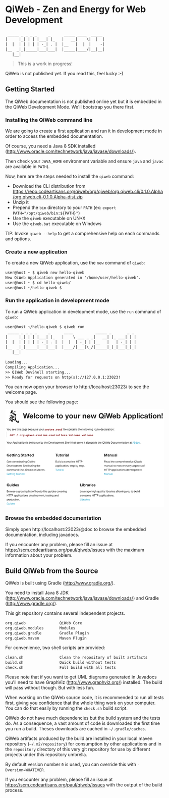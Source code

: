 # QiWeb - Zen and Energy for Web Development

     _____ _ _ _ _     _      _____ ____  _____ 
    |     |_| | | |___| |_   |   __|    \|  |  |
    |  |  | | | | | -_| . |  |__   |  |  |    -|
    |__  _|_|_____|___|___|  |_____|____/|__|__|
       |__|

> This is a work in progress!

QiWeb is not published yet. If you read this, feel lucky :-)


## Getting Started

The QiWeb documentation is not published online yet but it is embedded in the
QiWeb Development Mode. We'll bootstrap you there first.


### Installing the QiWeb command line

We are going to create a first application and run it in development mode in
order to access the embedded documentation.

Of course, you need a Java 8 SDK installed
(http://www.oracle.com/technetwork/java/javase/downloads/).

Then check your `JAVA_HOME` environment variable and ensure `java` and `javac`
are available in `PATH`).

Now, here are the steps needed to install the `qiweb` command:

- Download the CLI distribution from 
https://repo.codeartisans.org/qiweb/org/qiweb/org.qiweb.cli/0.1.0.Alpha/org.qiweb.cli-0.1.0.Alpha-dist.zip
- Unzip it
- Prepend the `bin` directory to your `PATH` (ex: `export PATH="/opt/qiweb/bin:${PATH}"`)
- Use the `qiweb` executable on UN*X
- Use the `qiweb.bat` executable on Windows

TIP: Invoke `qiweb --help` to get a comprehensive help on each commands and options.


### Create a new application

To create a new QiWeb application, use the `new` command of `qiweb`:

    user@host ~ $ qiweb new hello-qiweb
    New QiWeb Application generated in '/home/user/hello-qiweb'.
    user@host ~ $ cd hello-qiweb/
    user@host ~/hello-qiweb $


### Run the application in development mode

To run a QiWeb application in development mode, use the `run` command of `qiweb`:

    user@host ~/hello-qiweb $ qiweb run
     _____ _ _ _ _     _      ____          _____ _       _ _ 
    |     |_| | | |___| |_   |    \ ___ _ _|   __| |_ ___| | |
    |  |  | | | | | -_| . |  |  |  | -_| | |__   |   | -_| | |
    |__  _|_|_____|___|___|  |____/|___|\_/|_____|_|_|___|_|_|
       |__|

    Loading...
    Compiling Application...
    >> QiWeb DevShell starting...
    >> Ready for requests on http(s)://127.0.0.1:23023!

You can now open your browser to http://localhost:23023/ to see the welcome page.

You should see the following page:

![DevShell Welcome Page](org.qiweb/org.qiweb.doc/src/assets/images/welcome.png)


### Browse the embedded documentation

Simply open http://localhost:23023/@doc to browse the embedded documentation,
including javadocs.

If you encounter any problem, please fill an issue at
https://scm.codeartisans.org/paul/qiweb/issues with the maximum information about
your problem.


## Build QiWeb from the Source

QiWeb is built using Gradle (http://www.gradle.org/).

You need to install Java 8 JDK (http://www.oracle.com/technetwork/java/javase/downloads/)
and Gradle (http://www.gradle.org/).

This git repository contains several independent projects.

    org.qiweb               QiWeb Core
    org.qiweb.modules       Modules
    org.qiweb.gradle        Gradle Plugin
    org.qiweb.maven         Maven Plugin

For convenience, two shell scripts are provided:

    clean.sh                Clean the repository of built artifacts
    build.sh                Quick build without tests
    check.sh                Full build with all tests

Please note that if you want to get UML diagrams generated in Javadocs you'll
need to have GraphViz (http://www.graphviz.org/) installed. The build will pass
without though. But with less fun.

When working on the QiWeb source code, it is recommended to run all tests
first, giving you confidence that the whole thing work on your computer.
You can do that easily by running the `check.sh` build script.

QiWeb do not have much dependencies but the build system and the tests do.
As a consequence, a vast amount of code is downloaded the first time you
run a build.
Theses downloads are cached in `~/.gradle/caches`.

QiWeb artifacts produced by the build are installed in your local maven
repository (`~/.m2/repository`) for consumption by other applications
and in the `repository` directory of this very git repository for use by
different projects under this repository umbrella.

By default version number `0` is used, you can override this with
`-Dversion=WHATEVER`.

If you encounter any problem, please fill an issue at
https://scm.codeartisans.org/paul/qiweb/issues with the output of the build
process.

